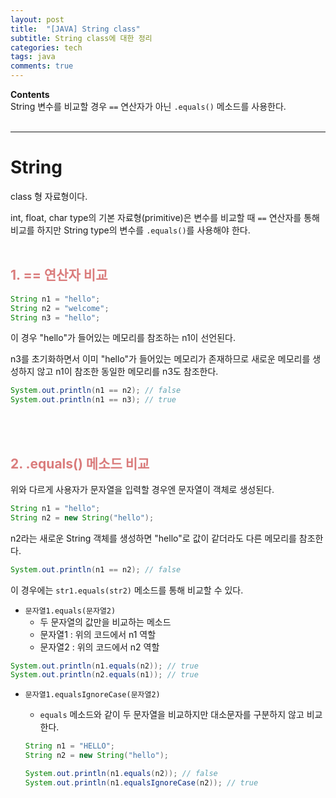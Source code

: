 ```yaml
---
layout: post
title:  "[JAVA] String class"
subtitle: String class에 대한 정리
categories: tech
tags: java
comments: true
---
```

**Contents**<br/>
String 변수를 비교할 경우 `==` 연산자가 아닌 `.equals()` 메소드를 사용한다.
<br/>
<br/>

---
# String
class 형 자료형이다.

int, float, char type의 기본 자료형(primitive)은 변수를 비교할 때 `==` 연산자를 통해 비교를 하지만 String type의 변수를 `.equals()`를 사용해야 한다.
<br/>
<br/>

## <span style="color:#da7c7c">1. == 연산자 비교</span>
```java
String n1 = "hello";
String n2 = "welcome";
String n3 = "hello";
```
이 경우 "hello"가 들어있는 메모리를 참조하는 n1이 선언된다.

n3를 초기화하면서 이미 "hello"가 들어있는 메모리가 존재하므로 새로운 메모리를 생성하지 않고 n1이 참조한 동일한 메모리를 n3도 참조한다.

```java
System.out.println(n1 == n2); // false
System.out.println(n1 == n3); // true
```
<br/>
<br/>

## <span style="color:#da7c7c">2. .equals() 메소드 비교</span>
위와 다르게 사용자가 문자열을 입력할 경우엔 문자열이 객체로 생성된다.

```java
String n1 = "hello";
String n2 = new String("hello");
```
n2라는 새로운 String 객체를 생성하면 "hello"로 값이 같더라도 다른 메모리를 참조한다.

```java
System.out.println(n1 == n2); // false
```

이 경우에는 `str1.equals(str2)` 메소드를 통해 비교할 수 있다.
- `문자열1.equals(문자열2)` 
    - 두 문자열의 값만을 비교하는 메소드
    - 문자열1 : 위의 코드에서 n1 역할
    - 문자열2 : 위의 코드에서 n2 역할

```java
System.out.println(n1.equals(n2)); // true
System.out.println(n2.equals(n1)); // true
```

- `문자열1.equalsIgnoreCase(문자열2)`
    - `equals` 메소드와 같이 두 문자열을 비교하지만 대소문자를 구분하지 않고 비교한다.
    
    ```java
    String n1 = "HELLO";
    String n2 = new String("hello");

    System.out.println(n1.equals(n2)); // false
    System.out.println(n1.equalsIgnoreCase(n2)); // true
    ```
